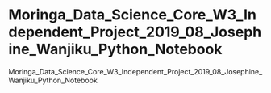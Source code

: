 # Moringa_Data_Science_Core_W3_Independent_Project_2019_08_Josephine_Wanjiku_Python_Notebook
Moringa_Data_Science_Core_W3_Independent_Project_2019_08_Josephine_Wanjiku_Python_Notebook
